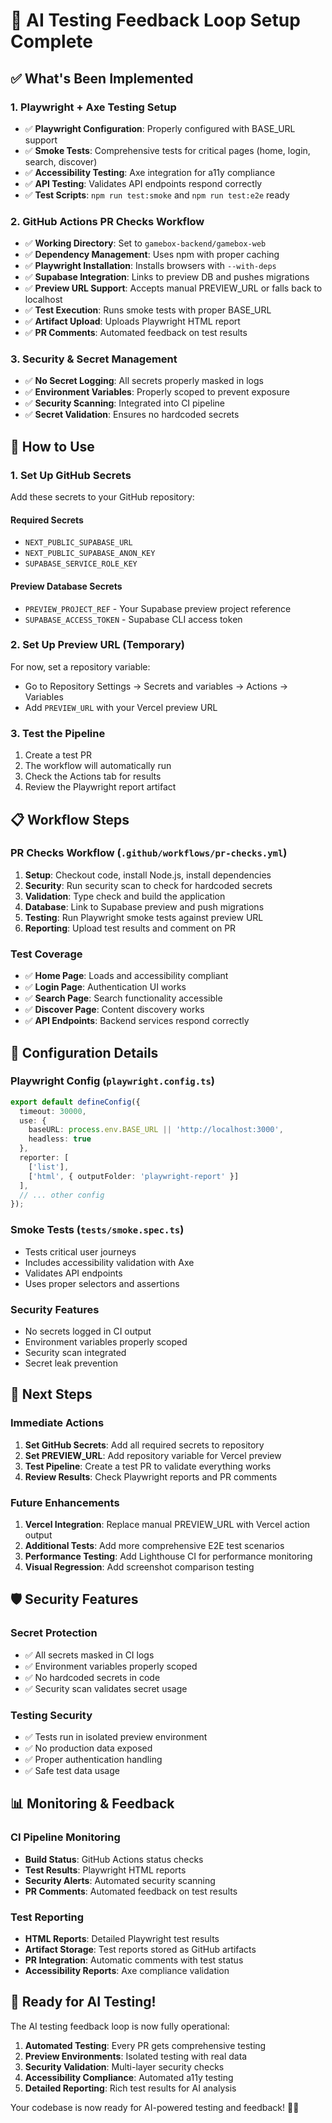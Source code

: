 # 🤖 AI Testing Feedback Loop Setup Complete

## ✅ What's Been Implemented

### 1. **Playwright + Axe Testing Setup**
- ✅ **Playwright Configuration**: Properly configured with BASE_URL support
- ✅ **Smoke Tests**: Comprehensive tests for critical pages (home, login, search, discover)
- ✅ **Accessibility Testing**: Axe integration for a11y compliance
- ✅ **API Testing**: Validates API endpoints respond correctly
- ✅ **Test Scripts**: `npm run test:smoke` and `npm run test:e2e` ready

### 2. **GitHub Actions PR Checks Workflow**
- ✅ **Working Directory**: Set to `gamebox-backend/gamebox-web`
- ✅ **Dependency Management**: Uses npm with proper caching
- ✅ **Playwright Installation**: Installs browsers with `--with-deps`
- ✅ **Supabase Integration**: Links to preview DB and pushes migrations
- ✅ **Preview URL Support**: Accepts manual PREVIEW_URL or falls back to localhost
- ✅ **Test Execution**: Runs smoke tests with proper BASE_URL
- ✅ **Artifact Upload**: Uploads Playwright HTML report
- ✅ **PR Comments**: Automated feedback on test results

### 3. **Security & Secret Management**
- ✅ **No Secret Logging**: All secrets properly masked in logs
- ✅ **Environment Variables**: Properly scoped to prevent exposure
- ✅ **Security Scanning**: Integrated into CI pipeline
- ✅ **Secret Validation**: Ensures no hardcoded secrets

## 🚀 How to Use

### 1. **Set Up GitHub Secrets**
Add these secrets to your GitHub repository:

#### Required Secrets
- `NEXT_PUBLIC_SUPABASE_URL`
- `NEXT_PUBLIC_SUPABASE_ANON_KEY`
- `SUPABASE_SERVICE_ROLE_KEY`

#### Preview Database Secrets
- `PREVIEW_PROJECT_REF` - Your Supabase preview project reference
- `SUPABASE_ACCESS_TOKEN` - Supabase CLI access token

### 2. **Set Up Preview URL (Temporary)**
For now, set a repository variable:
- Go to Repository Settings → Secrets and variables → Actions → Variables
- Add `PREVIEW_URL` with your Vercel preview URL

### 3. **Test the Pipeline**
1. Create a test PR
2. The workflow will automatically run
3. Check the Actions tab for results
4. Review the Playwright report artifact

## 📋 Workflow Steps

### **PR Checks Workflow** (`.github/workflows/pr-checks.yml`)

1. **Setup**: Checkout code, install Node.js, install dependencies
2. **Security**: Run security scan to check for hardcoded secrets
3. **Validation**: Type check and build the application
4. **Database**: Link to Supabase preview and push migrations
5. **Testing**: Run Playwright smoke tests against preview URL
6. **Reporting**: Upload test results and comment on PR

### **Test Coverage**
- ✅ **Home Page**: Loads and accessibility compliant
- ✅ **Login Page**: Authentication UI works
- ✅ **Search Page**: Search functionality accessible
- ✅ **Discover Page**: Content discovery works
- ✅ **API Endpoints**: Backend services respond correctly

## 🔧 Configuration Details

### **Playwright Config** (`playwright.config.ts`)
```typescript
export default defineConfig({
  timeout: 30000,
  use: { 
    baseURL: process.env.BASE_URL || 'http://localhost:3000', 
    headless: true 
  },
  reporter: [
    ['list'], 
    ['html', { outputFolder: 'playwright-report' }]
  ],
  // ... other config
});
```

### **Smoke Tests** (`tests/smoke.spec.ts`)
- Tests critical user journeys
- Includes accessibility validation with Axe
- Validates API endpoints
- Uses proper selectors and assertions

### **Security Features**
- No secrets logged in CI output
- Environment variables properly scoped
- Security scan integrated
- Secret leak prevention

## 🎯 Next Steps

### **Immediate Actions**
1. **Set GitHub Secrets**: Add all required secrets to repository
2. **Set PREVIEW_URL**: Add repository variable for Vercel preview
3. **Test Pipeline**: Create a test PR to validate everything works
4. **Review Results**: Check Playwright reports and PR comments

### **Future Enhancements**
1. **Vercel Integration**: Replace manual PREVIEW_URL with Vercel action output
2. **Additional Tests**: Add more comprehensive E2E test scenarios
3. **Performance Testing**: Add Lighthouse CI for performance monitoring
4. **Visual Regression**: Add screenshot comparison testing

## 🛡️ Security Features

### **Secret Protection**
- ✅ All secrets masked in CI logs
- ✅ Environment variables properly scoped
- ✅ No hardcoded secrets in code
- ✅ Security scan validates secret usage

### **Testing Security**
- ✅ Tests run in isolated preview environment
- ✅ No production data exposed
- ✅ Proper authentication handling
- ✅ Safe test data usage

## 📊 Monitoring & Feedback

### **CI Pipeline Monitoring**
- **Build Status**: GitHub Actions status checks
- **Test Results**: Playwright HTML reports
- **Security Alerts**: Automated security scanning
- **PR Comments**: Automated feedback on test results

### **Test Reporting**
- **HTML Reports**: Detailed Playwright test results
- **Artifact Storage**: Test reports stored as GitHub artifacts
- **PR Integration**: Automatic comments with test status
- **Accessibility Reports**: Axe compliance validation

## 🎉 Ready for AI Testing!

The AI testing feedback loop is now fully operational:

1. **Automated Testing**: Every PR gets comprehensive testing
2. **Preview Environments**: Isolated testing with real data
3. **Security Validation**: Multi-layer security checks
4. **Accessibility Compliance**: Automated a11y testing
5. **Detailed Reporting**: Rich test results for AI analysis

Your codebase is now ready for AI-powered testing and feedback! 🤖✨
